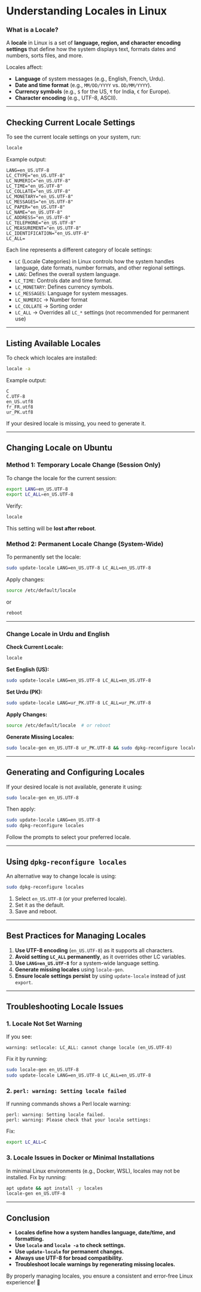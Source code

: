 # **Understanding Locales in Linux**

### **What is a Locale?**
A **locale** in Linux is a set of **language, region, and character encoding settings** that define how the system displays text, formats dates and numbers, sorts files, and more.

Locales affect:
- **Language** of system messages (e.g., English, French, Urdu).
- **Date and time format** (e.g., `MM/DD/YYYY` vs. `DD/MM/YYYY`).
- **Currency symbols** (e.g., `$` for the US, `₹` for India, `€` for Europe).
- **Character encoding** (e.g., UTF-8, ASCII).

---

## **Checking Current Locale Settings**
To see the current locale settings on your system, run:
```bash
locale
```
Example output:
```
LANG=en_US.UTF-8
LC_CTYPE="en_US.UTF-8"
LC_NUMERIC="en_US.UTF-8"
LC_TIME="en_US.UTF-8"
LC_COLLATE="en_US.UTF-8"
LC_MONETARY="en_US.UTF-8"
LC_MESSAGES="en_US.UTF-8"
LC_PAPER="en_US.UTF-8"
LC_NAME="en_US.UTF-8"
LC_ADDRESS="en_US.UTF-8"
LC_TELEPHONE="en_US.UTF-8"
LC_MEASUREMENT="en_US.UTF-8"
LC_IDENTIFICATION="en_US.UTF-8"
LC_ALL=
```

Each line represents a different category of locale settings:
- `LC` (Locale Categories) in Linux controls how the system handles language, date formats, number formats, and other regional settings.
- `LANG`: Defines the overall system language.
- `LC_TIME`: Controls date and time format.
- `LC_MONETARY`: Defines currency symbols.
- `LC_MESSAGES`: Language for system messages.
- `LC_NUMERIC` → Number format
- `LC_COLLATE` → Sorting order
- `LC_ALL` → Overrides all `LC_*` settings (not recommended for permanent use)

---

## **Listing Available Locales**
To check which locales are installed:
```bash
locale -a
```
Example output:
```
C
C.UTF-8
en_US.utf8
fr_FR.utf8
ur_PK.utf8
```
If your desired locale is missing, you need to generate it.

---

## **Changing Locale on Ubuntu**
### **Method 1: Temporary Locale Change (Session Only)**
To change the locale for the current session:
```bash
export LANG=en_US.UTF-8
export LC_ALL=en_US.UTF-8
```
Verify:
```bash
locale
```
This setting will be **lost after reboot**.

### **Method 2: Permanent Locale Change (System-Wide)**
To permanently set the locale:
```bash
sudo update-locale LANG=en_US.UTF-8 LC_ALL=en_US.UTF-8
```
Apply changes:
```bash
source /etc/default/locale
```
or
```bash
reboot
```

---

### **Change Locale in Urdu and English**  

**Check Current Locale:**  
```bash
locale
```

**Set English (US):**  
```bash
sudo update-locale LANG=en_US.UTF-8 LC_ALL=en_US.UTF-8
```

**Set Urdu (PK):**  
```bash
sudo update-locale LANG=ur_PK.UTF-8 LC_ALL=ur_PK.UTF-8
```

**Apply Changes:**  
```bash
source /etc/default/locale  # or reboot
```

**Generate Missing Locales:**  
```bash
sudo locale-gen en_US.UTF-8 ur_PK.UTF-8 && sudo dpkg-reconfigure locales
```

---

## **Generating and Configuring Locales**
If your desired locale is not available, generate it using:
```bash
sudo locale-gen en_US.UTF-8
```
Then apply:
```bash
sudo update-locale LANG=en_US.UTF-8
sudo dpkg-reconfigure locales
```
Follow the prompts to select your preferred locale.

---

## **Using `dpkg-reconfigure locales`**
An alternative way to change locale is using:
```bash
sudo dpkg-reconfigure locales
```
1. Select `en_US.UTF-8` (or your preferred locale).
2. Set it as the default.
3. Save and reboot.

---

## **Best Practices for Managing Locales**
1. **Use UTF-8 encoding** (`en_US.UTF-8`) as it supports all characters.
2. **Avoid setting `LC_ALL` permanently**, as it overrides other LC variables.
3. **Use `LANG=en_US.UTF-8`** for a system-wide language setting.
4. **Generate missing locales** using `locale-gen`.
5. **Ensure locale settings persist** by using `update-locale` instead of just `export`.

---

## **Troubleshooting Locale Issues**
### **1. Locale Not Set Warning**
If you see:
```
warning: setlocale: LC_ALL: cannot change locale (en_US.UTF-8)
```
Fix it by running:
```bash
sudo locale-gen en_US.UTF-8
sudo update-locale LANG=en_US.UTF-8 LC_ALL=en_US.UTF-8
```

### **2. `perl: warning: Setting locale failed`**
If running commands shows a Perl locale warning:
```
perl: warning: Setting locale failed.
perl: warning: Please check that your locale settings:
```
Fix:
```bash
export LC_ALL=C
```

### **3. Locale Issues in Docker or Minimal Installations**
In minimal Linux environments (e.g., Docker, WSL), locales may not be installed. Fix by running:
```bash
apt update && apt install -y locales
locale-gen en_US.UTF-8
```

---

## **Conclusion**
- **Locales define how a system handles language, date/time, and formatting.**
- **Use `locale` and `locale -a` to check settings.**
- **Use `update-locale` for permanent changes.**
- **Always use UTF-8 for broad compatibility.**
- **Troubleshoot locale warnings by regenerating missing locales.**

By properly managing locales, you ensure a consistent and error-free Linux experience! 🚀

